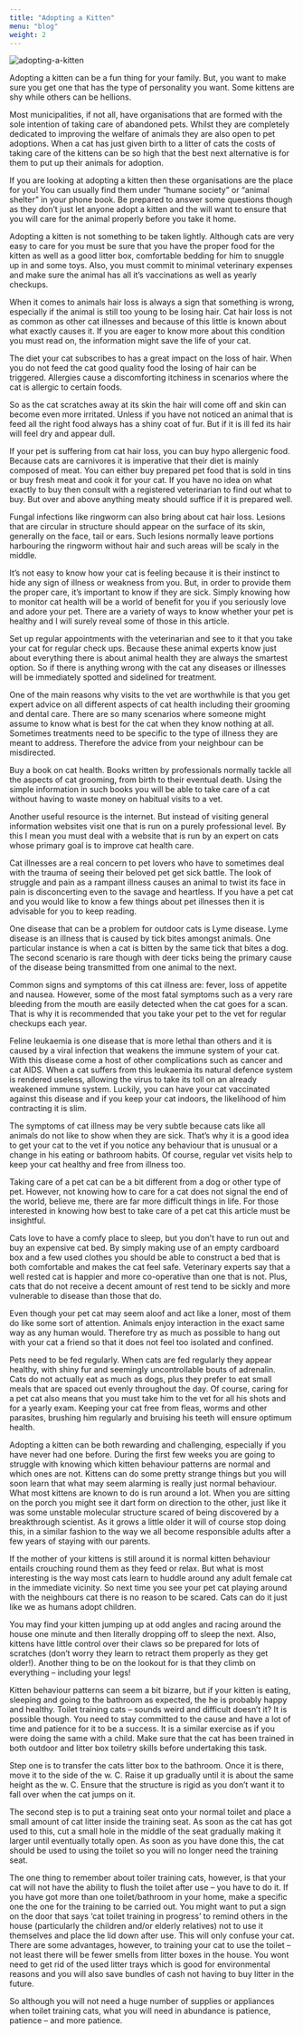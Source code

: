 ```yaml
---
title: "Adopting a Kitten"
menu: "blog"
weight: 2
---
```


![adopting-a-kitten](https://images.unsplash.com/photo-1606053419026-2433fb5ae89e?ixid=MXwxMjA3fDB8MHxwaG90by1wYWdlfHx8fGVufDB8fHw%3D&ixlib=rb-1.2.1&auto=format&fit=crop&w=941&q=80)

Adopting a kitten can be a fun thing for your family. But, you want to make sure you get one that has the type of personality you want. Some kittens are shy while others can be hellions.

Most municipalities, if not all, have organisations that are formed with the sole intention of taking care of abandoned pets. Whilst they are completely dedicated to improving the welfare of animals they are also open to pet adoptions. When a cat has just given birth to a litter of cats the costs of taking care of the kittens can be so high that the best next alternative is for them to put up their animals for adoption.

If you are looking at adopting a kitten then these organisations are the place for you! You can usually find them under “humane society” or “animal shelter” in your phone book. Be prepared to answer some questions though as they don’t just let anyone adopt a kitten and the will want to ensure that you will care for the animal properly before you take it home.

Adopting a kitten is not something to be taken lightly. Although cats are very easy to care for you must be sure that you have the proper food for the kitten as well as a good litter box, comfortable bedding for him to snuggle up in and some toys. Also, you must commit to minimal veterinary expenses and make sure the animal has all it’s vaccinations as well as yearly checkups.

When it comes to animals hair loss is always a sign that something is wrong, especially if the animal is still too young to be losing hair. Cat hair loss is not as common as other cat illnesses and because of this little is known about what exactly causes it. If you are eager to know more about this condition you must read on, the information might save the life of your cat.

The diet your cat subscribes to has a great impact on the loss of hair. When you do not feed the cat good quality food the losing of hair can be triggered. Allergies cause a discomforting itchiness in scenarios where the cat is allergic to certain foods.

So as the cat scratches away at its skin the hair will come off and skin can become even more irritated. Unless if you have not noticed an animal that is feed all the right food always has a shiny coat of fur. But if it is ill fed its hair will feel dry and appear dull.

If your pet is suffering from cat hair loss, you can buy hypo allergenic food. Because cats are carnivores it is imperative that their diet is mainly composed of meat. You can either buy prepared pet food that is sold in tins or buy fresh meat and cook it for your cat. If you have no idea on what exactly to buy then consult with a registered veterinarian to find out what to buy. But over and above anything meaty should suffice if it is prepared well.

Fungal infections like ringworm can also bring about cat hair loss. Lesions that are circular in structure should appear on the surface of its skin, generally on the face, tail or ears. Such lesions normally leave portions harbouring the ringworm without hair and such areas will be scaly in the middle.

It’s not easy to know how your cat is feeling because it is their instinct to hide any sign of illness or weakness from you. But, in order to provide them the proper care, it’s important to know if they are sick. Simply knowing how to monitor cat health will be a world of benefit for you if you seriously love and adore your pet. There are a variety of ways to know whether your pet is healthy and I will surely reveal some of those in this article.

Set up regular appointments with the veterinarian and see to it that you take your cat for regular check ups. Because these animal experts know just about everything there is about animal health they are always the smartest option. So if there is anything wrong with the cat any diseases or illnesses will be immediately spotted and sidelined for treatment.

One of the main reasons why visits to the vet are worthwhile is that you get expert advice on all different aspects of cat health including their grooming and dental care. There are so many scenarios where someone might assume to know what is best for the cat when they know nothing at all. Sometimes treatments need to be specific to the type of illness they are meant to address. Therefore the advice from your neighbour can be misdirected.

Buy a book on cat health. Books written by professionals normally tackle all the aspects of cat grooming, from birth to their eventual death. Using the simple information in such books you will be able to take care of a cat without having to waste money on habitual visits to a vet.

Another useful resource is the internet. But instead of visiting general information websites visit one that is run on a purely professional level. By this I mean you must deal with a website that is run by an expert on cats whose primary goal is to improve cat health care.

Cat illnesses are a real concern to pet lovers who have to sometimes deal with the trauma of seeing their beloved pet get sick battle. The look of struggle and pain as a rampant illness causes an animal to twist its face in pain is disconcerting even to the savage and heartless. If you have a pet cat and you would like to know a few things about pet illnesses then it is advisable for you to keep reading.

One disease that can be a problem for outdoor cats is Lyme disease. Lyme disease is an illness that is caused by tick bites amongst animals. One particular instance is when a cat is bitten by the same tick that bites a dog. The second scenario is rare though with deer ticks being the primary cause of the disease being transmitted from one animal to the next.

Common signs and symptoms of this cat illness are: fever, loss of appetite and nausea. However, some of the most fatal symptoms such as a very rare bleeding from the mouth are easily detected when the cat goes for a scan. That is why it is recommended that you take your pet to the vet for regular checkups each year.

Feline leukaemia is one disease that is more lethal than others and it is caused by a viral infection that weakens the immune system of your cat. With this disease come a host of other complications such as cancer and cat AIDS. When a cat suffers from this leukaemia its natural defence system is rendered useless, allowing the virus to take its toll on an already weakened immune system. Luckily, you can have your cat vaccinated against this disease and if you keep your cat indoors, the likelihood of him contracting it is slim.

The symptoms of cat illness may be very subtle because cats like all animals do not like to show when they are sick. That’s why it is a good idea to get your cat to the vet if you notice any behaviour that is unusual or a change in his eating or bathroom habits. Of course, regular vet visits help to keep your cat healthy and free from illness too.

Taking care of a pet cat can be a bit different from a dog or other type of pet. However, not knowing how to care for a cat does not signal the end of the world, believe me, there are far more difficult things in life. For those interested in knowing how best to take care of a pet cat this article must be insightful.

Cats love to have a comfy place to sleep, but you don’t have to run out and buy an expensive cat bed. By simply making use of an empty cardboard box and a few used clothes you should be able to construct a bed that is both comfortable and makes the cat feel safe. Veterinary experts say that a well rested cat is happier and more co-operative than one that is not. Plus, cats that do not receive a decent amount of rest tend to be sickly and more vulnerable to disease than those that do.

Even though your pet cat may seem aloof and act like a loner, most of them do like some sort of attention. Animals enjoy interaction in the exact same way as any human would. Therefore try as much as possible to hang out with your cat a friend so that it does not feel too isolated and confined.

Pets need to be fed regularly. When cats are fed regularly they appear healthy, with shiny fur and seemingly uncontrollable bouts of adrenalin. Cats do not actually eat as much as dogs, plus they prefer to eat small meals that are spaced out evenly throughout the day.
Of course, caring for a pet cat also means that you must take him to the vet for all his shots and for a yearly exam. Keeping your cat free from fleas, worms and other parasites, brushing him regularly and bruising his teeth will ensure optimum health.

Adopting a kitten can be both rewarding and challenging, especially if you have never had one before. During the first few weeks you are going to struggle with knowing which kitten behaviour patterns are normal and which ones are not. Kittens can do some pretty strange things but you will soon learn that what may seem alarming is really just normal behaviour.
What most kittens are known to do is run around a lot. When you are sitting on the porch you might see it dart form on direction to the other, just like it was some unstable molecular structure scared of being discovered by a breakthrough scientist. As it grows a little older it will of course stop doing this, in a similar fashion to the way we all become responsible adults after a few years of staying with our parents.

If the mother of your kittens is still around it is normal kitten behaviour entails crouching round them as they feed or relax. But what is most interesting is the way most cats learn to huddle around any adult female cat in the immediate vicinity. So next time you see your pet cat playing around with the neighbours cat there is no reason to be scared. Cats can do it just like we as humans adopt children.

You may find your kitten jumping up at odd angles and racing around the house one minute and then literally dropping off to sleep the next. Also, kittens have little control over their claws so be prepared for lots of scratches (don’t worry they learn to retract them properly as they get older!). Another thing to be on the lookout for is that they climb on everything – including your legs!

Kitten behaviour patterns can seem a bit bizarre, but if your kitten is eating, sleeping and going to the bathroom as expected, the he is probably happy and healthy.
Toilet training cats – sounds weird and difficult doesn’t it?
It is possible though. You need to stay committed to the cause and have a lot of time and patience for it to be a success. It is a similar exercise as if you were doing the same with a child. Make sure that the cat has been trained in both outdoor and litter box toiletry skills before undertaking this task.

Step one is to transfer the cats litter box to the bathroom. Once it is there, move it to the side of the w. C. Raise it up gradually until it is about the same height as the w. C. Ensure that the structure is rigid as you don’t want it to fall over when the cat jumps on it.

The second step is to put a training seat onto your normal toilet and place a small amount of cat litter inside the training seat. As soon as the cat has got used to this, cut a small hole in the middle of the seat gradually making it larger until eventually totally open. As soon as you have done this, the cat should be used to using the toilet so you will no longer need the training seat.

The one thing to remember about toiler training cats, however, is that your cat will not have the ability to flush the toilet after use – you have to do it. If you have got more than one toilet/bathroom in your home, make a specific one the one for the training to be carried out. You might want to put a sign on the door that says ‘cat toilet training in progress’ to remind others in the house (particularly the children and/or elderly relatives) not to use it themselves and place the lid down after use. This will only confuse your cat.
There are some advantages, however, to training your cat to use the toilet – not least there will be fewer smells from litter boxes in the house. You wont need to get rid of the used litter trays which is good for environmental reasons and you will also save bundles of cash not having to buy litter in the future.

So although you will not need a huge number of supplies or appliances when toilet training cats, what you will need in abundance is patience, patience – and more patience.
